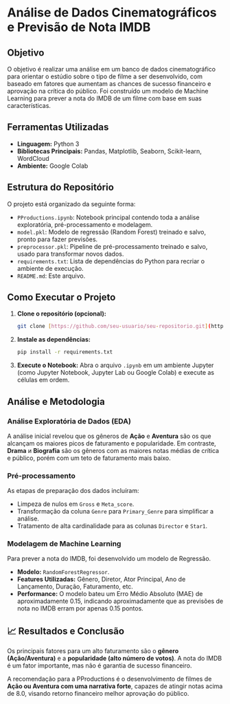# Análise de Dados Cinematográficos e Previsão de Nota IMDB

##  Objetivo

O objetivo é realizar uma análise em um banco de dados cinematográfico para orientar o estúdio sobre o tipo de filme a ser desenvolvido, com baseado em fatores que aumentam as chances de sucesso financeiro e aprovação na crítica do público. Foi construído um modelo de Machine Learning para prever a nota do IMDB de um filme com base em suas características.

##  Ferramentas Utilizadas
* **Linguagem:** Python 3
* **Bibliotecas Principais:** Pandas, Matplotlib, Seaborn, Scikit-learn, WordCloud
* **Ambiente:** Google Colab

##  Estrutura do Repositório
O projeto está organizado da seguinte forma:
- `PProductions.ipynb`: Notebook principal contendo toda a análise exploratória, pré-processamento e modelagem.
- `model.pkl`: Modelo de regressão (Random Forest) treinado e salvo, pronto para fazer previsões.
- `preprocessor.pkl`: Pipeline de pré-processamento treinado e salvo, usado para transformar novos dados.
- `requirements.txt`: Lista de dependências do Python para recriar o ambiente de execução.
- `README.md`: Este arquivo.

##  Como Executar o Projeto

1. **Clone o repositório (opcional):**
   ```bash
   git clone [https://github.com/seu-usuario/seu-repositorio.git](https://github.com/seu-usuario/seu-repositorio.git)
   ```
2. **Instale as dependências:**
   ```bash
   pip install -r requirements.txt
   ```
3. **Execute o Notebook:**
   Abra o arquivo `.ipynb` em um ambiente Jupyter (como Jupyter Notebook, Jupyter Lab ou Google Colab) e execute as células em ordem.

##  Análise e Metodologia

### Análise Exploratória de Dados (EDA)
A análise inicial revelou que os gêneros de **Ação** e **Aventura** são os que alcançam os maiores picos de faturamento e popularidade. Em contraste, **Drama** и **Biografia** são os gêneros com as maiores notas médias de crítica e público, porém com um teto de faturamento mais baixo.

### Pré-processamento
As etapas de preparação dos dados incluíram:
- Limpeza de nulos em `Gross` e `Meta_score`.
- Transformação da coluna `Genre` para `Primary_Genre` para simplificar a análise.
- Tratamento de alta cardinalidade para as colunas `Director` e `Star1`.

### Modelagem de Machine Learning
Para prever a nota do IMDB, foi desenvolvido um modelo de Regressão.
- **Modelo:** `RandomForestRegressor`.
- **Features Utilizadas:** Gênero, Diretor, Ator Principal, Ano de Lançamento, Duração, Faturamento, etc.
- **Performance:** O modelo bateu um Erro Médio Absoluto (MAE) de aproximadamente 0.15, indicando aproximadamente que as previsões de nota no IMDB erram por apenas 0.15 pontos.

## 📈 Resultados e Conclusão

Os principais fatores para um alto faturamento são o **gênero (Ação/Aventura)** e a **popularidade (alto número de votos)**. A nota do IMDB é um fator importante, mas não é garantia de sucesso financeiro.

A recomendação para a PProductions é o desenvolvimento de filmes de **Ação ou Aventura com uma narrativa forte**, capazes de atingir notas acima de 8.0, visando retorno financeiro melhor aprovação do público.
